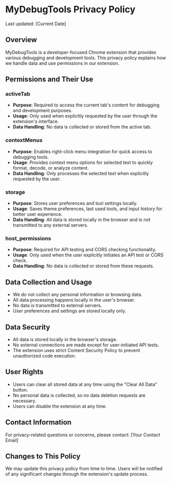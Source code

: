 # MyDebugTools Privacy Policy

Last updated: [Current Date]

## Overview
MyDebugTools is a developer-focused Chrome extension that provides various debugging and development tools. This privacy policy explains how we handle data and use permissions in our extension.

## Permissions and Their Use

### activeTab
- **Purpose**: Required to access the current tab's content for debugging and development purposes.
- **Usage**: Only used when explicitly requested by the user through the extension's interface.
- **Data Handling**: No data is collected or stored from the active tab.

### contextMenus
- **Purpose**: Enables right-click menu integration for quick access to debugging tools.
- **Usage**: Provides context menu options for selected text to quickly format, decode, or analyze content.
- **Data Handling**: Only processes the selected text when explicitly requested by the user.

### storage
- **Purpose**: Stores user preferences and tool settings locally.
- **Usage**: Saves theme preferences, last used tools, and input history for better user experience.
- **Data Handling**: All data is stored locally in the browser and is not transmitted to any external servers.

### host_permissions
- **Purpose**: Required for API testing and CORS checking functionality.
- **Usage**: Only used when the user explicitly initiates an API test or CORS check.
- **Data Handling**: No data is collected or stored from these requests.

## Data Collection and Usage
- We do not collect any personal information or browsing data.
- All data processing happens locally in the user's browser.
- No data is transmitted to external servers.
- User preferences and settings are stored locally only.

## Data Security
- All data is stored locally in the browser's storage.
- No external connections are made except for user-initiated API tests.
- The extension uses strict Content Security Policy to prevent unauthorized code execution.

## User Rights
- Users can clear all stored data at any time using the "Clear All Data" button.
- No personal data is collected, so no data deletion requests are necessary.
- Users can disable the extension at any time.

## Contact Information
For privacy-related questions or concerns, please contact:
[Your Contact Email]

## Changes to This Policy
We may update this privacy policy from time to time. Users will be notified of any significant changes through the extension's update process. 